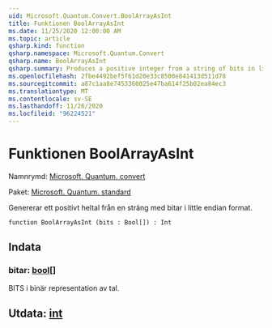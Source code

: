 ```yaml
---
uid: Microsoft.Quantum.Convert.BoolArrayAsInt
title: Funktionen BoolArrayAsInt
ms.date: 11/25/2020 12:00:00 AM
ms.topic: article
qsharp.kind: function
qsharp.namespace: Microsoft.Quantum.Convert
qsharp.name: BoolArrayAsInt
qsharp.summary: Produces a positive integer from a string of bits in little endian format.
ms.openlocfilehash: 2fbe4492bef5f61d20e33c8500e841413d511d78
ms.sourcegitcommit: a87c1aa8e7453360025e47ba614f25b02ea84ec3
ms.translationtype: MT
ms.contentlocale: sv-SE
ms.lasthandoff: 11/26/2020
ms.locfileid: "96224521"
---
```

# <a name="boolarrayasint-function"></a>Funktionen BoolArrayAsInt

Namnrymd: [Microsoft. Quantum. convert](xref:Microsoft.Quantum.Convert)

Paket: [Microsoft. Quantum. standard](https://nuget.org/packages/Microsoft.Quantum.Standard)


Genererar ett positivt heltal från en sträng med bitar i little endian format.

```qsharp
function BoolArrayAsInt (bits : Bool[]) : Int
```


## <a name="input"></a>Indata

### <a name="bits--bool"></a>bitar: [bool](xref:microsoft.quantum.lang-ref.bool)[]

BITS i binär representation av tal.



## <a name="output--int"></a>Utdata: [int](xref:microsoft.quantum.lang-ref.int)


